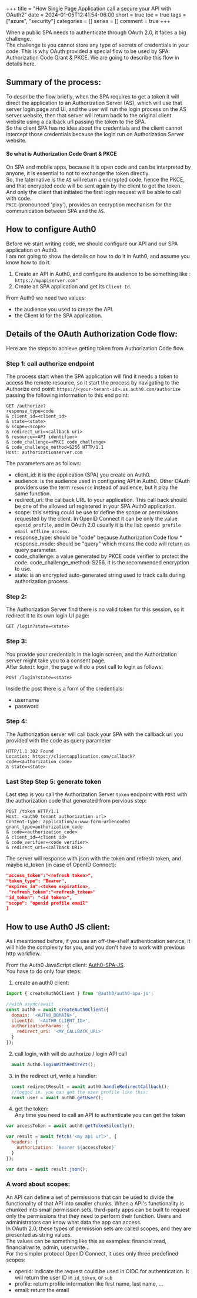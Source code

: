 +++
title = "How Single Page Application call a secure your API with OAuth2"
date = 2024-01-05T12:41:54-06:00
short = true
toc = true
tags = ["azure", "security"]
categories = []
series = []
comment = true
+++

When a public SPA needs to authenticate through OAuth 2.0, it faces a big challenge.  
The challenge is you cannot store any type of secrets of credentials in your code. This is why OAuth provided a special flow to be used by SPA: Authorization Code Grant & PKCE. We are going to describe this flow in details here.  

## Summary of the process:
To describe the flow briefly, when the SPA requires to get a token it will direct the application to an Authorization Server (AS), which will use that server login page and UI, and the user will run the login process on the AS server website, then that server will return back to the original client website using a callback url passing the token to the SPA.  
So the client SPA has no idea about the credentials and the client cannot intercept those credentials because the login run on Authorization Server website.  

#### So what is Authorization Code Grant & PKCE
On SPA and mobile apps, because it is open code and can be interpreted by anyone, it is essential to not to exchange the token directly.  
So, the laternative is the `AS` will return a encrypted code, hence the PKCE, and that encrypted code will be sent again by the client to get the token. And only the client that initiated the first login request will be able to call with code.  
`PKCE` (pronounced 'pixy'), provides an encryption mechanism for the communication between SPA and the `AS`.


## How to configure Auth0
Before we start writing code, we should configure our API and our SPA application on Auth0.  
I am not going to show the details on how to do it in Auth0, and assume you know how to do it.  

1. Create an API in Auth0, and configure its audience to be something like : `https://myapiserver.com"`
2. Create an SPA application and get its `Client Id`.

From Auth0 we need two values:  

* the audience you used to create the API.
* the Client Id for the SPA application.

## Details of the OAuth Authorization Code flow:  
Here are the steps to achieve getting token from Authorization Code flow.

### Step 1: call authorize endpoint

The process start when the SPA application will find it needs a token to access the remote resource, so it start the process by navigating to the Authorize end point: `https://<your-tenant-id>.us.auth0.com/authorize` passing the following information to this end point:

```http
GET /authorize?
response_type=code
& client_id=<client_id>
& state=<state>
& scope=<scope>
& redirect_uri=<callback uri>
& resource=<API identifier>
& code_challenge=<PKCE code_challenge>
& code_challenge_method=S256 HTTP/1.1
Host: authorizationserver.com
```
The parameters are as follows:  

* client_id: it is the application (SPA) you create on Auth0.
* audience: is the audience used in configuring API in Auth0. Other OAuth providers use the term `resource` instead of audience, but it play the same function.
* redirect_uri: the callback URL to your application. This call back should be one of the allowed url registered in your SPA Auth0 application.
* scope: this setting could be use to define the scope or permissions requested by the client. In OpenID Connect it can be only the value `openid profile`, and in OAuth 2.0 usually it is the list: `openid profile email offline_access`.
* response_type: should be "code" because Authorization Code flow * response_mode: should be "query" which means the code will return as query parameter.
* code_challenge: a value generated by PKCE code verifier to protect the code.
code_challenge_method: S256, it is the recommended encryption to use.
* state: is an encrypted auto-generated string used to track calls during authorization process.

### Step 2:
The Authorization Server find there is no valid token for this session, so it redirect it to its own login UI page:  
 
```http
GET /login?state=<state>
```

### Step 3: 
You provide your credentials in the login screen, and the Authorization server might take you to a consent page.  
After `Submit` login, the page will do a post call to login as follows:  

```http
POST /login?state=<state>
```
Inside the post there is a form of the credentials:  
* username
* password

### Step 4:
The Authorization server will call back your SPA with the callback url you provided with the code as query parameter

```http
HTTP/1.1 302 Found
Location: https://clientapplication.com/callback?
code=<authorization code>
& state=<state>
```

### Last Step Step 5: generate token

Last step is you call the Authorization Server `token` endpoint with `POST` with the authorization code that generated from pervious step:  

```http
POST /token HTTP/1.1
Host: <auth0 tenant authorization url>
Content-Type: application/x-www-form-urlencoded
grant_type=authorization_code
& code=<authorization_code>
& client_id=<client id>
& code_verifier=<code verifier>
& redirect_uri=<callback URI>
```
The server will response with json with the token and refresh token, and maybe id_token (in case of OpenID Connect):  

```json
"access_token":"<refresh token>",
"token_type": "Bearer",
"expires_in":<token expiration>,
 "refresh_token":"<refresh_token>"
"id_token": "<id token>", 
"scope": "openid profile email"
}
```

## How to use Auth0 JS client:
As I meantioned before, if you use an off-the-shelf authentication service, it will hide the complexity for you, and you don't have to work with previous http workflow.  

From the Auth0 JavaScript client: [Auth0-SPA-JS](https://github.com/auth0/auth0-spa-js).  
You have to do only four steps:  

1. create an auth0 client:
```js
import { createAuth0Client } from '@auth0/auth0-spa-js';

//with async/await
const auth0 = await createAuth0Client({
  domain: '<AUTH0_DOMAIN>',
  clientId: '<AUTH0_CLIENT_ID>',
  authorizationParams: {
    redirect_uri: '<MY_CALLBACK_URL>'
  }
});
```

2. call login, with will do authorize / login API call
```js
  await auth0.loginWithRedirect();
```

3. in the redirect url, write a handler:

```js
  const redirectResult = await auth0.handleRedirectCallback();
  //logged in. you can get the user profile like this:
  const user = await auth0.getUser();
```

4. get the token:  
Any time you need to call an API to authenticate you can get the token

```js
var accessToken = await auth0.getTokenSilently();

var result = await fetch('<my api url>', {
  headers: {
    Authorization: `Bearer ${accessToken}`
  }
});

var data = await result.json();

```


### A word about scopes:  
 An API can define a set of permissions that can be used to divide the functionality of that API into smaller chunks. When a API's functionality is chunked into small permission sets, third-party apps can be built to request only the permissions that they need to perform their function. Users and administrators can know what data the app can access.  
 In OAuth 2.0, these types of permission sets are called scopes, and they are presented as string values.  
 The values can be something like this as examples:  financial:read, financial:write, admin, user:write...   
 For the simpler protocol OpenID Connect, it uses only three predefined scopes:  
 * openid: indicate the request could be used in OIDC for authentication. It will return the user ID in `id_token`, or `sub`
 * profile: return profile information like first name, last name, ...
 * email: return the email